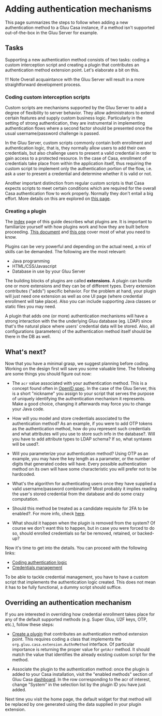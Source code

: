 # Adding authentication mechanisms

This page summarizes the steps to follow when adding a new authentication method to a Gluu Casa instance, if a method isn't supported out-of-the-box in the Gluu Server for example. 

## Tasks

Supporting a new authentication method consists of two tasks: coding a custom interception script and creating a plugin that contributes an authentication method extension point. Let's elaborate a bit on this.

!!! Note
    Overall acquaintance with the Gluu Server will result in a more straightforward development process.  
    
### Coding custom interception scripts

Custom scripts are mechanisms supported by the Gluu Server to add a degree of flexibility to server behavior. They allow administrators to extend certain features and supply custom business logic. Particularly in the setting of strong authentication, they are instrumental in implementing authentication flows where a second factor should be presented once the usual username/password challenge is passed.
    
In the Gluu Server, custom scripts commonly contain both enrollment and authentication logic, that is, they normally allow users to add their own credentials, but also challenge users to present a valid credential in order to gain access to a protected resource. In the case of Casa, enrollment of credentials take place from within the application itself, thus requiring the custom script to implement only the authentication portion of the flow, i.e. ask a user to present a credential and determine whether it is valid or not.

Another important distinction from regular custom scripts is that Casa expects scripts to meet certain conditions which are required for the overall Casa authentication flow to work properly. Normally they don't entail a big effort. More details on this are explored on [this page](./authn-logic.md).

### Creating a plugin

The [index](../index.md) page of this guide describes what plugins are. It is important to familiarize yourself with how plugins work and how they are built before proceeding. [This document](../intro-plugin.md) and [this one](../writing-first.md)  cover most of what you need to know. 

Plugins can be very powerful and depending on the actual need, a mix of skills can be demanded. The following are the most relevant:

- Java programming 
- HTML/CSS/Javascript
- Database in use by your Gluu Server

The building blocks of plugins are called **extensions**. A plugin can bundle one or more extensions and they can be of different types. Every extension contributes ("adds") specific behavior. For the problem at hand, your plugin will just need one extension as well as one UI page (where credential enrollment will take place). Also you can include supporting Java classes or static files you may need.

A plugin that adds one (or more) authentication mechanisms will have a strong interaction with the the underlying Gluu database (eg. LDAP) since that's the natural place where users' credential data will be stored. Also, all configurations (parameters) of the authentication method itself should be there in the DB as well.

## What's next?

Now that you have a minimal grasp, we suggest planning before coding. Working on the design first will save you some valuable time. The following are some things you should figure out now:

- The `acr` value associated with your authentication method. This is a concept found often in [OpenID spec](http://openid.net/specs/openid-connect-core-1_0.html). In the case of the Gluu Server, this is a short "nickname" you assign to your script that serves the purpose of uniquely identifying the authentication mechanism it represents. Make a good choice, changing it afterwards may force you to change your Java code.

- How will you model and store credentials associated to the authentication method? As an example, if you were to add OTP tokens as the authentication method, how do you represent such credentials and what attributes will you use to store such info in the database?. Will you have to add attribute types to LDAP schema? If so, what syntaxes will be used?.

- Will you parameterize your authentication method? Using OTP as an example, you may have the key length as a parameter, or the number of digits that generated codes will have. Every possible authentication method on its own will have some characteristic you will prefer not to be hardcoded.

- What's the algorithm for authenticating users once they have supplied a valid username/password combination? Most probably it implies reading the user's stored credential from the database and do some crazy computation.

- Should this method be treated as a candidate requisite for 2FA to be enabled?. For more info, check [here](../../administration/2fa-basics.md#forcing-users-to-enroll-a-specific-credential-before-2fa-is-available).

- What should it happen when the plugin is removed from the system? Of course we don't want this to happen, but in case you were forced to do so, should enrolled credentials so far be removed, retained, or backed-up?

Now it's time to get into the details. You can proceed with the following links:

- [Coding authentication logic](./authn-logic.md)
- [Credentials management](./credentials-management.md)

To be able to tackle credential management, you have to have a custom script that implements the authentication logic created. This does not mean it has to be fully functional, a dummy script should suffice.

## Overriding an authentication mechanism

If you are interested in overriding how credential enrollment takes place for any of the default supported methods (e.g. Super Gluu, U2F keys, OTP, etc.), follow these steps:

- [Create a plugin](#creating-a-plugin) that contributes an authentication method extension point. This requires coding a class that implements the `org.gluu.casa.extension.AuthnMethod` interface. Of particular importance is returning the proper value for `getAcr` method. It should match the value that identifies the already existing custom script for the method.

- Associate the plugin to the authentication method: once the plugin is added to your Casa installation, visit the "enabled methods" section of Gluu Casa [dashboard](../../administration/admin-console.md#enabled-methods). In the row corresponding to the acr of interest, change "System" in the selection list by the plugin ID you have just added.

Next time you visit the home page, the default widget for that method will be replaced by one generated using the data supplied in your plugin extension.
